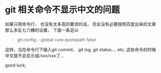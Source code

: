 # git 相关命令不显示中文的问题

如果只用命令行， 也没有太多高的要求的话， 完全没有必要按照百度出来的文章那么多乱七八糟的设置， 下面一条足以

> git config --global core.quotepath false

这样，当在命令行下输入git commit， git log, git status.... etc; 这些命令的时候中文就不会显示成/xxx/xxx了...

good luck;